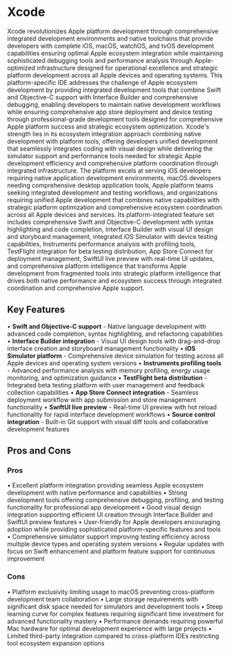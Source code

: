 # Xcode

Xcode revolutionizes Apple platform development through comprehensive integrated development environments and native toolchains that provide developers with complete iOS, macOS, watchOS, and tvOS development capabilities ensuring optimal Apple ecosystem integration while maintaining sophisticated debugging tools and performance analysis through Apple-optimized infrastructure designed for operational excellence and strategic platform development across all Apple devices and operating systems. This platform-specific IDE addresses the challenge of Apple ecosystem development by providing integrated development tools that combine Swift and Objective-C support with Interface Builder and comprehensive debugging, enabling developers to maintain native development workflows while ensuring comprehensive app store deployment and device testing through professional-grade development tools designed for comprehensive Apple platform success and strategic ecosystem optimization. Xcode's strength lies in its ecosystem integration approach combining native development with platform tools, offering developers unified development that seamlessly integrates coding with visual design while delivering the simulator support and performance tools needed for strategic Apple development efficiency and comprehensive platform coordination through integrated infrastructure. The platform excels at serving iOS developers requiring native application development environments, macOS developers needing comprehensive desktop application tools, Apple platform teams seeking integrated development and testing workflows, and organizations requiring unified Apple development that combines native capabilities with strategic platform optimization and comprehensive ecosystem coordination across all Apple devices and services. Its platform-integrated feature set includes comprehensive Swift and Objective-C development with syntax highlighting and code completion, Interface Builder with visual UI design and storyboard management, integrated iOS Simulator with device testing capabilities, Instruments performance analysis with profiling tools, TestFlight integration for beta testing distribution, App Store Connect for deployment management, SwiftUI live preview with real-time UI updates, and comprehensive platform intelligence that transforms Apple development from fragmented tools into strategic platform intelligence that drives both native performance and ecosystem success through integrated coordination and comprehensive Apple support.

## Key Features

• **Swift and Objective-C support** - Native language development with advanced code completion, syntax highlighting, and refactoring capabilities
• **Interface Builder integration** - Visual UI design tools with drag-and-drop interface creation and storyboard management functionality
• **iOS Simulator platform** - Comprehensive device simulation for testing across all Apple devices and operating system versions
• **Instruments profiling tools** - Advanced performance analysis with memory profiling, energy usage monitoring, and optimization guidance
• **TestFlight beta distribution** - Integrated beta testing platform with user management and feedback collection capabilities
• **App Store Connect integration** - Seamless deployment workflow with app submission and store management functionality
• **SwiftUI live preview** - Real-time UI preview with hot reload functionality for rapid interface development workflows
• **Source control integration** - Built-in Git support with visual diff tools and collaborative development features

## Pros and Cons

### Pros
• Excellent platform integration providing seamless Apple ecosystem development with native performance and capabilities
• Strong development tools offering comprehensive debugging, profiling, and testing functionality for professional app development
• Good visual design integration supporting efficient UI creation through Interface Builder and SwiftUI preview features
• User-friendly for Apple developers encouraging adoption while providing sophisticated platform-specific features and tools
• Comprehensive simulator support improving testing efficiency across multiple device types and operating system versions
• Regular updates with focus on Swift enhancement and platform feature support for continuous improvement

### Cons
• Platform exclusivity limiting usage to macOS preventing cross-platform development team collaboration
• Large storage requirements with significant disk space needed for simulators and development tools
• Steep learning curve for complex features requiring significant time investment for advanced functionality mastery
• Performance demands requiring powerful Mac hardware for optimal development experience with large projects
• Limited third-party integration compared to cross-platform IDEs restricting tool ecosystem expansion options